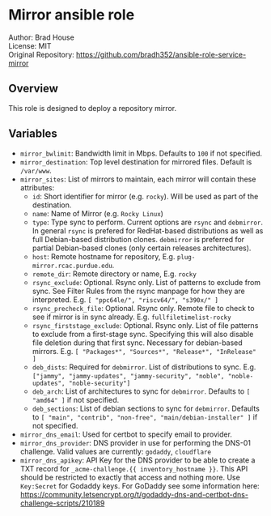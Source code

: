 # Mirror ansible role

Author: Brad House<br/>
License: MIT<br/>
Original Repository: https://github.com/bradh352/ansible-role-service-mirror

## Overview

This role is designed to deploy a repository mirror.

## Variables

- `mirror_bwlimit`: Bandwidth limit in Mbps. Defaults to `100` if not specified.
- `mirror_destination`: Top level destination for mirrored files. Default is
  `/var/www`.
- `mirror_sites`: List of mirrors to maintain, each mirror will contain these
  attributes:
  - `id`: Short identifier for mirror (e.g. `rocky`).  Will be used as part of
    the destination.
  - `name`: Name of Mirror (e.g. `Rocky Linux`)
  - `type`: Type sync to perform. Current options are `rsync` and `debmirror`.
    In general `rsync` is prefered for RedHat-based distributions as well as
    full Debian-based distribution clones.  `debmirror` is preferred for partial
    Debian-based clones (only certain releases architectures).
  - `host`: Remote hostname for repository, E.g. `plug-mirror.rcac.purdue.edu`.
  - `remote_dir`: Remote directory or name, E.g. `rocky`
  - `rsync_exclude`: Optional. Rsync only. List of patterns to exclude from
    sync. See Filter Rules from the rsync manpage for how they are interpreted.
    E.g. `[ "ppc64le/", "riscv64/", "s390x/" ]`
  - `rsync_precheck_file`: Optional. Rsync only. Remote file to check to see if
    mirror is in sync already. E.g. `fullfiletimelist-rocky`
  - `rsync_firststage_exclude`: Optional. Rsync only. List of file patterns to
    exclude from a first-stage sync. Specifying this will also disable file
    deletion during that first sync.  Necessary for debian-based mirrors.
    E.g. `[ "Packages*", "Sources*", "Release*", "InRelease" ]`
  - `deb_dists`: Required for `debmirror`. List of distributions to sync.
    E.g. `["jammy", "jammy-updates", "jammy-security", "noble", "noble-updates", "noble-security"]`
  - `deb_arch`: List of architectures to sync for `debmirror`. Defaults to
    `[ "amd64" ]` if not specified.
  - `deb_sections`: List of debian sections to sync for `debmirror`. Defaults to
    `[ "main", "contrib", "non-free", "main/debian-installer" ]` if not
    specified.
- `mirror_dns_email`: Used for certbot to specify email to provider.
- `mirror_dns_provider`: DNS provider in use for performing the DNS-01
  challenge.  Valid values are currently: `godaddy`, `cloudflare`
- `mirror_dns_apikey`: API Key for the DNS provider to be able to create
  a TXT record for `_acme-challenge.{{ inventory_hostname }}`.  This API should
  be restricted to exactly that access and nothing more.  Use `Key:Secret` for
  Godaddy keys. For GoDaddy see some information here:
  https://community.letsencrypt.org/t/godaddy-dns-and-certbot-dns-challenge-scripts/210189
